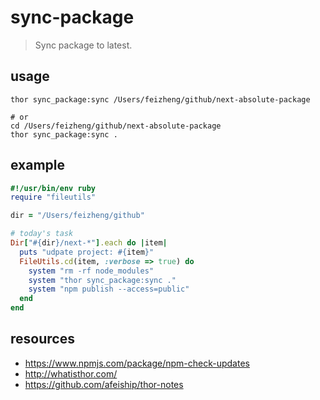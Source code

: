 # sync-package
> Sync package to latest.

## usage
```shell
thor sync_package:sync /Users/feizheng/github/next-absolute-package

# or 
cd /Users/feizheng/github/next-absolute-package
thor sync_package:sync .
```

## example
```rb
#!/usr/bin/env ruby
require "fileutils"

dir = "/Users/feizheng/github"

# today's task
Dir["#{dir}/next-*"].each do |item|
  puts "udpate project: #{item}"
  FileUtils.cd(item, :verbose => true) do
    system "rm -rf node_modules"
    system "thor sync_package:sync ."
    system "npm publish --access=public"
  end
end
```


## resources
- https://www.npmjs.com/package/npm-check-updates
- http://whatisthor.com/
- https://github.com/afeiship/thor-notes
